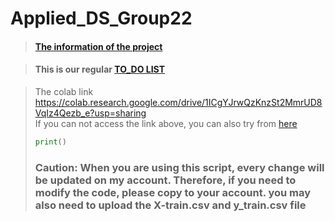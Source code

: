 # Applied_DS_Group22
> #### [The information of the project](https://diligent-floss-5a5.notion.site/fepB-dataset-challenge-de0f27b195ba47e4ade6e3a2fbce9d9a)        
 
> #### This is our regular [TO_DO LIST](https://github.com/fegb-dataset22/dataset22/projects/1)

> The colab link https://colab.research.google.com/drive/1ICgYJrwQzKnzSt2MmrUD8VqIz4Qezb_e?usp=sharing        
> If you can not access the link above, you can also try from [here](CNNModel.ipynb)
> ```python
> print()
> ```       
> ### Caution: When you are using this script, every change will be updated on my account. Therefore, if you need to modify the code, please copy to your account. you may also need to upload the X-train.csv and y_train.csv file
